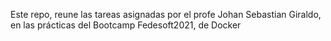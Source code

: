 Este repo, reune las tareas asignadas por el profe Johan Sebastian Giraldo,
en las prácticas del Bootcamp Fedesoft2021, de Docker